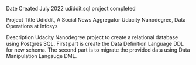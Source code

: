 Date Created
  July 2022 udiddit.sql project completed

Project Title
  Udiddit, A Social News Aggregator
  Udacity Nanodegree, Data Operations at Infosys

Description
  Udacity Nanodegree project to create a relational database using Postgres SQL.  First part is create the Data Definition Language     DDL for new schema.  The second part is to migrate the provided data using Data Manipulation Langauge DML.
